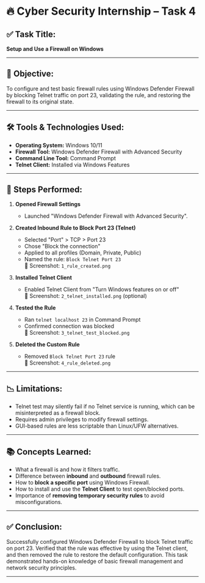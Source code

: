 # 🔥 Cyber Security Internship – Task 4

## ✅ Task Title:
**Setup and Use a Firewall on Windows**

---

## 🎯 Objective:
To configure and test basic firewall rules using Windows Defender Firewall by blocking Telnet traffic on port 23, validating the rule, and restoring the firewall to its original state.

---

## 🛠 Tools & Technologies Used:
- **Operating System:** Windows 10/11
- **Firewall Tool:** Windows Defender Firewall with Advanced Security
- **Command Line Tool:** Command Prompt
- **Telnet Client:** Installed via Windows Features

---

## 📌 Steps Performed:

1. **Opened Firewall Settings**  
   - Launched "Windows Defender Firewall with Advanced Security".

2. **Created Inbound Rule to Block Port 23 (Telnet)**  
   - Selected "Port" > TCP > Port 23  
   - Chose "Block the connection"  
   - Applied to all profiles (Domain, Private, Public)  
   - Named the rule: `Block Telnet Port 23`  
   📸 Screenshot: `1_rule_created.png`

3. **Installed Telnet Client**  
   - Enabled Telnet Client from "Turn Windows features on or off"  
   📸 Screenshot: `2_telnet_installed.png` (optional)

4. **Tested the Rule**  
   - Ran `telnet localhost 23` in Command Prompt  
   - Confirmed connection was blocked  
   📸 Screenshot: `3_telnet_test_blocked.png`

5. **Deleted the Custom Rule**  
   - Removed `Block Telnet Port 23` rule  
   📸 Screenshot: `4_rule_deleted.png`

---

## 📉 Limitations:
- Telnet test may silently fail if no Telnet service is running, which can be misinterpreted as a firewall block.
- Requires admin privileges to modify firewall settings.
- GUI-based rules are less scriptable than Linux/UFW alternatives.

---

## 📚 Concepts Learned:

- What a firewall is and how it filters traffic.
- Difference between **inbound** and **outbound** firewall rules.
- How to **block a specific port** using Windows Firewall.
- How to install and use the **Telnet Client** to test open/blocked ports.
- Importance of **removing temporary security rules** to avoid misconfigurations.

---

## ✅ Conclusion:

Successfully configured Windows Defender Firewall to block Telnet traffic on port 23. Verified that the rule was effective by using the Telnet client, and then removed the rule to restore the default configuration. This task demonstrated hands-on knowledge of basic firewall management and network security principles.

---

